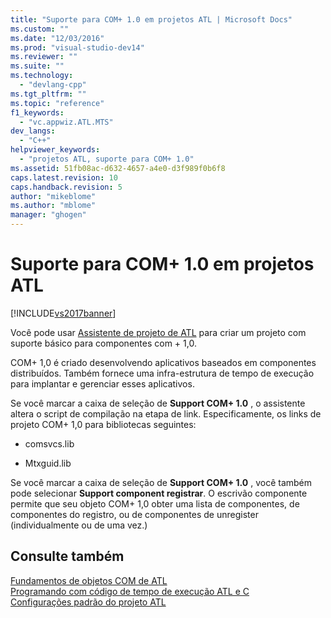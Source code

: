 ```yaml
---
title: "Suporte para COM+ 1.0 em projetos ATL | Microsoft Docs"
ms.custom: ""
ms.date: "12/03/2016"
ms.prod: "visual-studio-dev14"
ms.reviewer: ""
ms.suite: ""
ms.technology: 
  - "devlang-cpp"
ms.tgt_pltfrm: ""
ms.topic: "reference"
f1_keywords: 
  - "vc.appwiz.ATL.MTS"
dev_langs: 
  - "C++"
helpviewer_keywords: 
  - "projetos ATL, suporte para COM+ 1.0"
ms.assetid: 51fb08ac-d632-4657-a4e0-d3f989f0b6f8
caps.latest.revision: 10
caps.handback.revision: 5
author: "mikeblome"
ms.author: "mblome"
manager: "ghogen"
---
```

# Suporte para COM+ 1.0 em projetos ATL
[!INCLUDE[vs2017banner](../../assembler/inline/includes/vs2017banner.md)]

Você pode usar [Assistente de projeto de ATL](../../atl/reference/creating-an-atl-project.md) para criar um projeto com suporte básico para componentes com \+ 1,0.  
  
 COM\+ 1,0 é criado desenvolvendo aplicativos baseados em componentes distribuídos.  Também fornece uma infra\-estrutura de tempo de execução para implantar e gerenciar esses aplicativos.  
  
 Se você marcar a caixa de seleção de **Support COM\+ 1.0** , o assistente altera o script de compilação na etapa de link.  Especificamente, os links de projeto COM\+ 1,0 para bibliotecas seguintes:  
  
-   comsvcs.lib  
  
-   Mtxguid.lib  
  
 Se você marcar a caixa de seleção de **Support COM\+ 1.0** , você também pode selecionar **Support component registrar**.  O escrivão componente permite que seu objeto COM\+ 1,0 obter uma lista de componentes, de componentes do registro, ou de componentes de unregister \(individualmente ou de uma vez.\)  
  
## Consulte também  
 [Fundamentos de objetos COM de ATL](../../atl/fundamentals-of-atl-com-objects.md)   
 [Programando com código de tempo de execução ATL e C](../../atl/programming-with-atl-and-c-run-time-code.md)   
 [Configurações padrão do projeto ATL](../../atl/reference/default-atl-project-configurations.md)